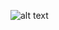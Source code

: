 ![alt text](https://github.com/hietjmo/quatro-stationes/circulo-de-anno/blob/vuosi-ympyrassa.png?raw=true)
